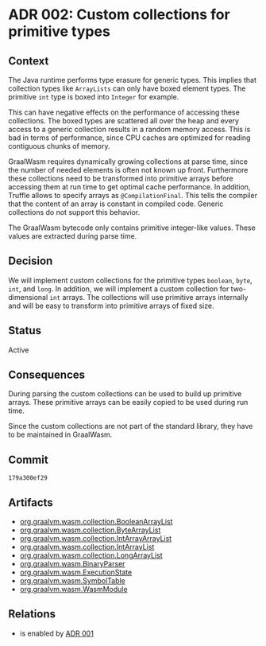 # ADR 002: Custom collections for primitive types

## Context

The Java runtime performs type erasure for generic types.
This implies that collection types like `ArrayLists` can only have boxed element types.
The primitive `int` type is boxed into `Integer` for example.

This can have negative effects on the performance of accessing these collections. 
The boxed types are scattered all over the heap and every access to a generic collection results in a random memory access.
This is bad in terms of performance, since CPU caches are optimized for reading contiguous chunks of memory.

GraalWasm requires dynamically growing collections at parse time, since the number of needed elements is often not known up front.
Furthermore these collections need to be transformed into primitive arrays before accessing them at run time to get optimal cache performance.
In addition, Truffle allows to specify arrays as `@CompilationFinal`.
This tells the compiler that the content of an array is constant in compiled code.
Generic collections do not support this behavior.

The GraalWasm bytecode only contains primitive integer-like values.
These values are extracted during parse time.

## Decision

We will implement custom collections for the primitive types `boolean`, `byte`,  `int`, and `long`. In addition, we will implement a custom collection for two-dimensional `int` arrays. The collections will use primitive arrays internally and will be easy to transform into primitive arrays of fixed size.

## Status

Active

## Consequences

During parsing the custom collections can be used to build up primitive arrays.
These primitive arrays can be easily copied to be used during run time.

Since the custom collections are not part of the standard library, they have to be maintained in GraalWasm.

## Commit

`179a300ef29`

## Artifacts

- [org.graalvm.wasm.collection.BooleanArrayList](../../src/org.graalvm.wasm/src/org/graalvm/wasm/collection/BooleanArrayList.java)
- [org.graalvm.wasm.collection.ByteArrayList](../../src/org.graalvm.wasm/src/org/graalvm/wasm/collection/ByteArrayList.java)
- [org.graalvm.wasm.collection.IntArrayArrayList](../../src/org.graalvm.wasm/src/org/graalvm/wasm/collection/IntArrayArrayList.java)
- [org.graalvm.wasm.collection.IntArrayList](../../src/org.graalvm.wasm/src/org/graalvm/wasm/collection/IntArrayList.java)
- [org.graalvm.wasm.collection.LongArrayList](../../src/org.graalvm.wasm/src/org/graalvm/wasm/collection/LongArrayList.java)
- [org.graalvm.wasm.BinaryParser](../../src/org.graalvm.wasm/src/org/graalvm/wasm/BinaryParser.java)
- [org.graalvm.wasm.ExecutionState](../../src/org.graalvm.wasm/src/org/graalvm/wasm/ExecutionState.java)
- [org.graalvm.wasm.SymbolTable](../../src/org.graalvm.wasm/src/org/graalvm/wasm/SymbolTable.java)
- [org.graalvm.wasm.WasmModule](../../src/org.graalvm.wasm/src/org/graalvm/wasm/WasmModule.java)

## Relations

- is enabled by [ADR 001](./adr-001.md)